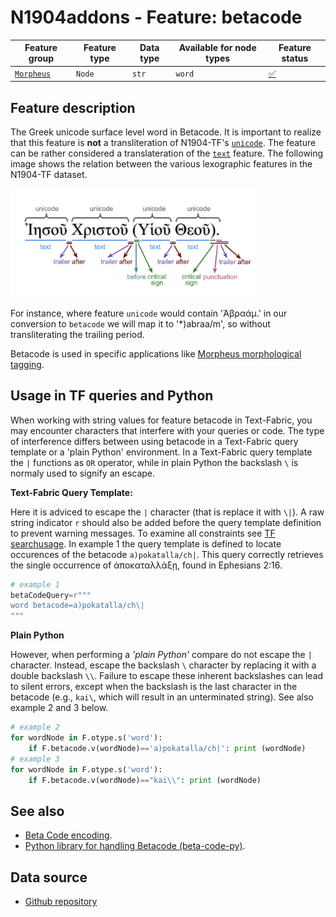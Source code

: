 # N1904addons - Feature: betacode

Feature group |Feature type | Data type | Available for node types | Feature status
---  | --- | --- | --- | ---
[`Morpheus`](README.md#feature-group-morpheus-analyses-meta-and-summary) | `Node` | `str` | `word` | [✅](featurestatus.md#Trustworthy "Trustworthy")

## Feature description

The Greek unicode surface level word in Betacode. It is important to realize that this feature is **not** a transliteration of N1904-TF's [`unicode`](https://centerblc.github.io/N1904/features/unicode.html). The feature can be rather considered a translateration of the [`text`](https://centerblc.github.io/N1904/features/unicode.html) feature. The following image shows the relation between the various lexographic features in the N1904-TF dataset. 

<IMG SRC="images/details_surface_features.png" WIDTH="400">

For instance, where feature `unicode` would contain 'Ἀβραάμ.' in our conversion to `betacode` we will map it to '*)abraa/m', so without transliterating the trailing period.  

Betacode is used in specific applications like [Morpheus morphological tagging](https://github.com/perseids-tools/morpheus).

## Usage in TF queries and Python

When working with string values for feature betacode in Text-Fabric, you may encounter characters that interfere with your queries or code. The type of interference differs between using betacode in a Text-Fabric query template or a 'plain Python' environment. In a Text-Fabric query template the `|` functions as `OR` operator, while in plain Python the backslash `\` is normaly used to signify an escape. 

**Text-Fabric Query Template:**

Here it is adviced to escape the `|` character (that is replace it with `\|`). A raw string indicator `r` should also be added before the query template definition to prevent warning messages. To examine all constraints see [TF searchusage](https://annotation.github.io/text-fabric/tf/about/searchusage.html#additional-constraints). In example 1 the query template is defined to locate occurences of the betacode `a)pokatalla/ch|`. This query correctly retrieves the single occurrence of ἀποκαταλλάξῃ, found in Ephesians 2:16.

```Python
# example 1
betaCodeQuery=r"""
word betacode=a)pokatalla/ch\|
"""
```
**Plain Python**

However, when performing a *'plain Python'* compare do not escape the `|` character. Instead, escape the backslash `\` character by replacing it with a double backslash `\\`. Failure to escape these inherent backslashes can lead to silent errors, except when the backslash is the last character in the betacode (e.g., `kai\`, which will result in an unterminated string). See also example 2 and 3 below.

```Python
# example 2
for wordNode in F.otype.s('word'):
    if F.betacode.v(wordNode)=='a)pokatalla/ch|': print (wordNode)
# example 3
for wordNode in F.otype.s('word'):
    if F.betacode.v(wordNode)=="kai\\": print (wordNode)
```

## See also

- [Beta Code encoding](https://stephanus.tlg.uci.edu/encoding.php).
- [Python library for handling Betacode (beta-code-py)](https://github.com/perseids-tools/beta-code-py).

## Data source

 - [Github repository](https://tonyjurg.github.io/create_TF_feature_betacode/)
